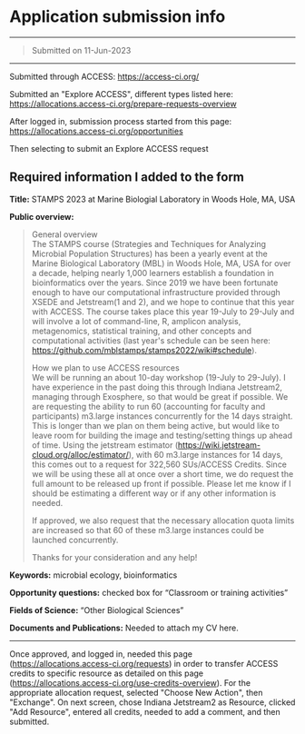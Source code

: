 # Application submission info

---
> Submitted on 11-Jun-2023
---

Submitted through ACCESS: https://access-ci.org/

Submitted an "Explore ACCESS", different types listed here: https://allocations.access-ci.org/prepare-requests-overview

After logged in, submission process started from this page: https://allocations.access-ci.org/opportunities

Then selecting to submit an Explore ACCESS request

## Required information I added to the form

**Title:** STAMPS 2023 at Marine Biologial Laboratory in Woods Hole, MA, USA

**Public overview:**  

> General overview  
> The STAMPS course (Strategies and Techniques for Analyzing Microbial Population Structures) has been a yearly event at the Marine Biological Laboratory (MBL) in Woods Hole, MA, USA for over a decade, helping nearly 1,000 learners establish a foundation in bioinformatics over the years. Since 2019 we have been fortunate enough to have our computational infrastructure provided through XSEDE and Jetstream(1 and 2), and we hope to continue that this year with ACCESS. The course takes place this year 19-July to 29-July and will involve a lot of command-line, R, amplicon analysis, metagenomics, statistical training, and other concepts and computational activities (last year's schedule can be seen here: https://github.com/mblstamps/stamps2022/wiki#schedule). 
>
> How we plan to use ACCESS resources  
> We will be running an about 10-day workshop (19-July to 29-July). I have experience in the past doing this through Indiana Jetstream2, managing through Exosphere, so that would be great if possible. We are requesting the ability to run 60 (accounting for faculty and participants) m3.large instances concurrently for the 14 days straight. This is longer than we plan on them being active, but would like to leave room for building the image and testing/setting things up ahead of time. Using the jetstream estimator (https://wiki.jetstream-cloud.org/alloc/estimator/), with 60 m3.large instances for 14 days, this comes out to a request for 322,560 SUs/ACCESS Credits. Since we will be using these all at once over a short time, we do request the full amount to be released up front if possible. Please let me know if I should be estimating a different way or if any other information is needed.
>
> If approved, we also request that the necessary allocation quota limits are increased so that 60 of these m3.large instances could be launched concurrently. 
> 
> Thanks for your consideration and any help!


**Keywords:** microbial ecology, bioinformatics

**Opportunity questions:** checked box for “Classroom or training activities”

**Fields of Science:** “Other Biological Sciences”

**Documents and Publications:** Needed to attach my CV here.

---

Once approved, and logged in, needed this page (https://allocations.access-ci.org/requests) in order to transfer ACCESS credits to specific resource as detailed on this page (https://allocations.access-ci.org/use-credits-overview). For the appropriate allocation request, selected "Choose New Action", then "Exchange". On next screen, chose Indiana Jetstream2 as Resource, clicked "Add Resource", entered all credits, needed to add a comment, and then submitted.
